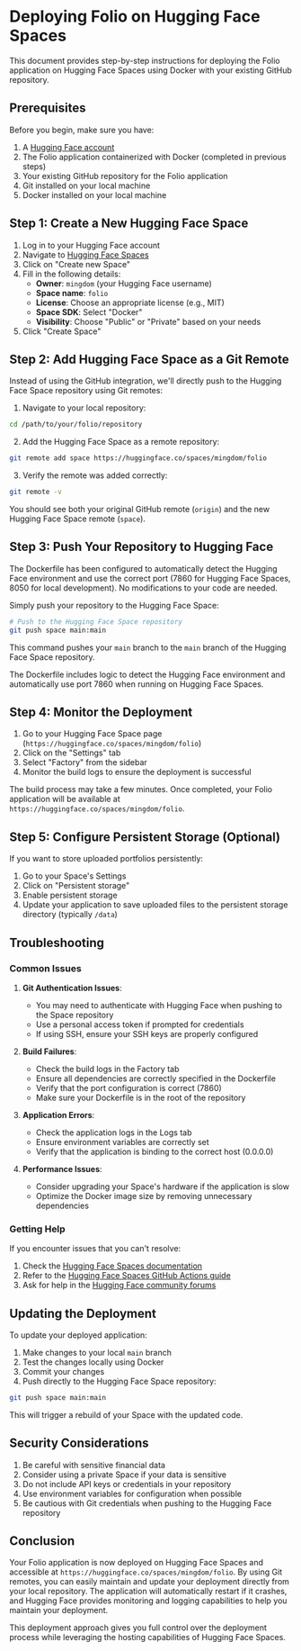 # Deploying Folio on Hugging Face Spaces

This document provides step-by-step instructions for deploying the Folio application on Hugging Face Spaces using Docker with your existing GitHub repository.

## Prerequisites

Before you begin, make sure you have:

1. A [Hugging Face account](https://huggingface.co/join)
2. The Folio application containerized with Docker (completed in previous steps)
3. Your existing GitHub repository for the Folio application
4. Git installed on your local machine
5. Docker installed on your local machine

## Step 1: Create a New Hugging Face Space

1. Log in to your Hugging Face account
2. Navigate to [Hugging Face Spaces](https://huggingface.co/spaces)
3. Click on "Create new Space"
4. Fill in the following details:
   - **Owner**: `mingdom` (your Hugging Face username)
   - **Space name**: `folio`
   - **License**: Choose an appropriate license (e.g., MIT)
   - **Space SDK**: Select "Docker"
   - **Visibility**: Choose "Public" or "Private" based on your needs
5. Click "Create Space"

## Step 2: Add Hugging Face Space as a Git Remote

Instead of using the GitHub integration, we'll directly push to the Hugging Face Space repository using Git remotes:

1. Navigate to your local repository:

```bash
cd /path/to/your/folio/repository
```

2. Add the Hugging Face Space as a remote repository:

```bash
git remote add space https://huggingface.co/spaces/mingdom/folio
```

3. Verify the remote was added correctly:

```bash
git remote -v
```

You should see both your original GitHub remote (`origin`) and the new Hugging Face Space remote (`space`).

## Step 3: Push Your Repository to Hugging Face

The Dockerfile has been configured to automatically detect the Hugging Face environment and use the correct port (7860 for Hugging Face Spaces, 8050 for local development). No modifications to your code are needed.

Simply push your repository to the Hugging Face Space:

```bash
# Push to the Hugging Face Space repository
git push space main:main
```

This command pushes your `main` branch to the `main` branch of the Hugging Face Space repository.

The Dockerfile includes logic to detect the Hugging Face environment and automatically use port 7860 when running on Hugging Face Spaces.

## Step 4: Monitor the Deployment

1. Go to your Hugging Face Space page (`https://huggingface.co/spaces/mingdom/folio`)
2. Click on the "Settings" tab
3. Select "Factory" from the sidebar
4. Monitor the build logs to ensure the deployment is successful

The build process may take a few minutes. Once completed, your Folio application will be available at `https://huggingface.co/spaces/mingdom/folio`.

## Step 5: Configure Persistent Storage (Optional)

If you want to store uploaded portfolios persistently:

1. Go to your Space's Settings
2. Click on "Persistent storage"
3. Enable persistent storage
4. Update your application to save uploaded files to the persistent storage directory (typically `/data`)

## Troubleshooting

### Common Issues

1. **Git Authentication Issues**:
   - You may need to authenticate with Hugging Face when pushing to the Space repository
   - Use a personal access token if prompted for credentials
   - If using SSH, ensure your SSH keys are properly configured

2. **Build Failures**:
   - Check the build logs in the Factory tab
   - Ensure all dependencies are correctly specified in the Dockerfile
   - Verify that the port configuration is correct (7860)
   - Make sure your Dockerfile is in the root of the repository

3. **Application Errors**:
   - Check the application logs in the Logs tab
   - Ensure environment variables are correctly set
   - Verify that the application is binding to the correct host (0.0.0.0)

4. **Performance Issues**:
   - Consider upgrading your Space's hardware if the application is slow
   - Optimize the Docker image size by removing unnecessary dependencies

### Getting Help

If you encounter issues that you can't resolve:

1. Check the [Hugging Face Spaces documentation](https://huggingface.co/docs/hub/spaces)
2. Refer to the [Hugging Face Spaces GitHub Actions guide](https://huggingface.co/docs/hub/spaces-github-actions)
3. Ask for help in the [Hugging Face community forums](https://discuss.huggingface.co/)

## Updating the Deployment

To update your deployed application:

1. Make changes to your local `main` branch
2. Test the changes locally using Docker
3. Commit your changes
4. Push directly to the Hugging Face Space repository:

```bash
git push space main:main
```

This will trigger a rebuild of your Space with the updated code.

## Security Considerations

1. Be careful with sensitive financial data
2. Consider using a private Space if your data is sensitive
3. Do not include API keys or credentials in your repository
4. Use environment variables for configuration when possible
5. Be cautious with Git credentials when pushing to the Hugging Face repository

## Conclusion

Your Folio application is now deployed on Hugging Face Spaces and accessible at `https://huggingface.co/spaces/mingdom/folio`. By using Git remotes, you can easily maintain and update your deployment directly from your local repository. The application will automatically restart if it crashes, and Hugging Face provides monitoring and logging capabilities to help you maintain your deployment.

This deployment approach gives you full control over the deployment process while leveraging the hosting capabilities of Hugging Face Spaces.
